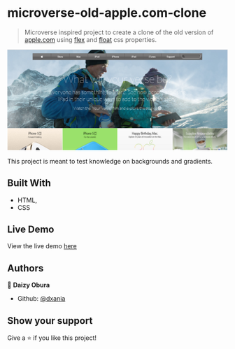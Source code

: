# microverse-old-apple.com-clone
> Microverse inspired project to create a clone of the old version of [apple.com](https://web.archive.org/web/20140301004610/http://www.apple.com/) using [flex](https://www.w3schools.com/css/css3_flexbox.asp) and [float](https://www.w3schools.com/css/css_float.asp) css properties.

![screenshot](images/Capture.PNG)

This project is meant to test knowledge on backgrounds and gradients.

## Built With

- HTML,
- CSS

## Live Demo

View the live demo [here](https://raw.githack.com/dxania/microverse-old-apple.com-clone/features/index.html)


## Authors

👤 **Daizy Obura**

- Github: [@dxania](https://github.com/dxania)

## Show your support

Give a ⭐️ if you like this project!